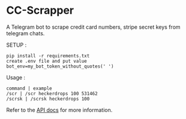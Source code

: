 # CC-Scrapper
A Telegram bot to scrape credit card numbers, stripe secret keys from telegram chats.

SETUP :
```
pip install -r requirements.txt
create .env file and put value 
bot_env=my_bot_token_without_quotes(' ')
```

Usage :
```
command | example
/scr | /scr heckerdrops 100 531462
/scrsk | /scrsk heckerdrops 100
```

Refer to the [API docs](https://docs.heckerdrops.live/) for more information.

